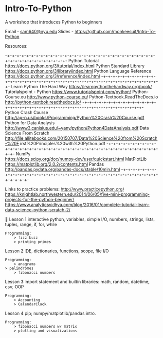 # Intro-To-Python
A workshop that introduces Python to beginners

Email - sam640@nyu.edu
Slides - https://github.com/monkeesuit/Intro-To-Python

Resources:

-+-+-+-+-+-+-+-+-+-+-+-+-+-+-+-+-+-+-+-+-+-+-+-+-+-+-+-+-+-+-+-+-+-+-+-+-+-+-+-+-+-+-+-+-
Python Tutorial				https://docs.python.org/3/tutorial/index.html 
Python Standard Library			https://docs.python.org/3/library/index.html 
Python Language Reference			https://docs.python.org/3/reference/index.html 
-+-+-+-+-+-+-+-+-+-+-+-+-+-+-+-+-+-+-+-+-+-+-+-+-+-+-+-+-+-+-+-+-+-+-+-+-+-+-+-+-+-+-+-+-
Learn Python The Hard Way			https://learnpythonthehardway.org/book/ 
Tutorialspoint - Python			https://www.tutorialspoint.com/python/
Python-Course.eu				http://www.python-course.eu/
Python-Textbook.ReadTheDocs.io		http://python-textbok.readthedocs.io/
-+-+-+-+-+-+-+-+-+-+-+-+-+-+-+-+-+-+-+-+-+-+-+-+-+-+-+-+-+-+-+-+-+-+-+-+-+-+-+-+-+-+-+-+-
Python Crash Course				
http://ap-n.us/books/Programming/Python%20Crash%20Course.pdf
Python for Data Analysis
http://www3.canisius.edu/~yany/python/Python4DataAnalysis.pdf
Data Science From Scratch
http://file.allitebooks.com/20150707/Data%20Science%20from%20Scratch-%20F
irst%20Principles%20with%20Python.pdf
-+-+-+-+-+-+-+-+-+-+-+-+-+-+-+-+-+-+-+-+-+-+-+-+-+-+-+-+-+-+-+-+-+-+-+-+-+-+-+-+-+-+-+-+-
NumPy					
https://docs.scipy.org/doc/numpy-dev/user/quickstart.html
MatPlotLib					
https://matplotlib.org/2.0.2/contents.html
	Pandas
http://pandas.pydata.org/pandas-docs/stable/10min.html
	-+-+-+-+-+-+-+-+-+-+-+-+-+-+-+-+-+-+-+-+-+-+-+-+-+-+-+-+-+-+-+-+-+-+-+-+-+-+-+-+-+-+-+-+-

Links to practice problems:
http://www.practicepython.org/
https://knightlab.northwestern.edu/2014/06/05/five-mini-programming-projects-for-the-python-beginner/
https://www.analyticsvidhya.com/blog/2016/01/complete-tutorial-learn-data-science-python-scratch-2/




Lesson 1
interactive python, variables, simple I/O, numbers, strings, lists, tuples, range, if, for, while

	Programming:
		> fizz buzz
		> printing primes

Lesson 2
IDE, dictionaries, functions, scope, file I/O

	Programming:
		> anagrams 
    > palindromes
		> fibonacci numbers 

Lesson 3
import statement and builtin libraries: math, random, datetime, csv; OOP

	Programming:
		> Accounting
		> CalendarClock

Lesson 4
pip; numpy/matplotlib/pandas intro. 
 
	Programming:
		> fibonacci numbers w/ matrix
		> plotting and visualizations

